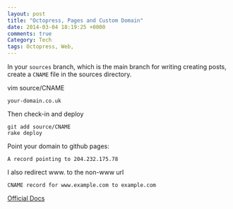 ```yaml
---
layout: post
title: "Octopress, Pages and Custom Domain"
date: 2014-03-04 18:19:25 +0000
comments: true
Category: Tech
tags: Octopress, Web,
---
```

In your `sources` branch, which is the main branch for writing creating posts, create a `CNAME` file in the sources directory.

vim source/CNAME

    your-domain.co.uk

Then check-in and deploy

    git add source/CNAME
    rake deploy

Point your domain to github pages:

    A record pointing to 204.232.175.78

I also redirect www. to the non-www url

    CNAME record for www.example.com to example.com  

[Official Docs](http://octopress.org/docs/deploying/github/)
